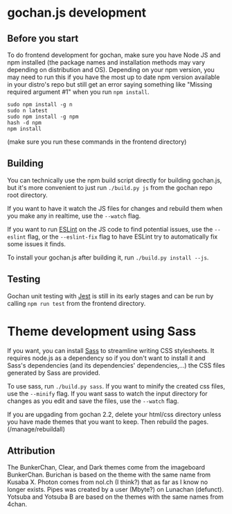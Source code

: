 # gochan.js development

## Before you start
To do frontend development for gochan, make sure you have Node JS and npm installed (the package names and installation methods may vary depending on distribution and OS).
Depending on your npm version, you may need to run this if you have the most up to date npm version available in your distro's repo but still get an error saying something like "Missing required argument #1" when you run `npm install`.
```
sudo npm install -g n
sudo n latest
sudo npm install -g npm
hash -d npm
npm install
```
(make sure you run these commands in the frontend directory)

## Building
You can technically use the npm build script directly for building gochan.js, but it's more convenient to just run `./build.py js` from the gochan repo root directory.

If you want to have it watch the JS files for changes and rebuild them when you make any in realtime, use the `--watch` flag.

If you want to run [ESLint](https://eslint.org/) on the JS code to find potential issues, use the `--eslint` flag, or the `--eslint-fix` flag to have ESLint try to automatically fix some issues it finds.

To install your gochan.js after building it, run `./build.py install --js`.

## Testing
Gochan unit testing with [Jest](https://jestjs.io) is still in its early stages and can be run by calling `npm run test` from the frontend directory.



# Theme development using Sass
If you want, you can install [Sass](https://sass-lang.com/install) to streamline writing CSS stylesheets. It requires node.js as a dependency so if you don't want to install it and Sass's dependencies (and its dependencies' dependencies,...) the CSS files generated by Sass are provided.

To use sass, run `./build.py sass`. If you want to minify the created css files, use the `--minify` flag. If you want sass to watch the input directory for changes as you edit and save the files, use the `--watch` flag.

If you are upgading from gochan 2.2, delete your html/css directory unless you have made themes that you want to keep. Then rebuild the pages. (/manage/rebuildall)

## Attribution
The BunkerChan, Clear, and Dark themes come from the imageboard BunkerChan. Burichan is based on the theme with the same name from Kusaba X. Photon comes from nol.ch (I think?) that as far as I know no longer exists. Pipes was created by a user (Mbyte?) on Lunachan (defunct). Yotsuba and Yotsuba B are based on the themes with the same names from 4chan.